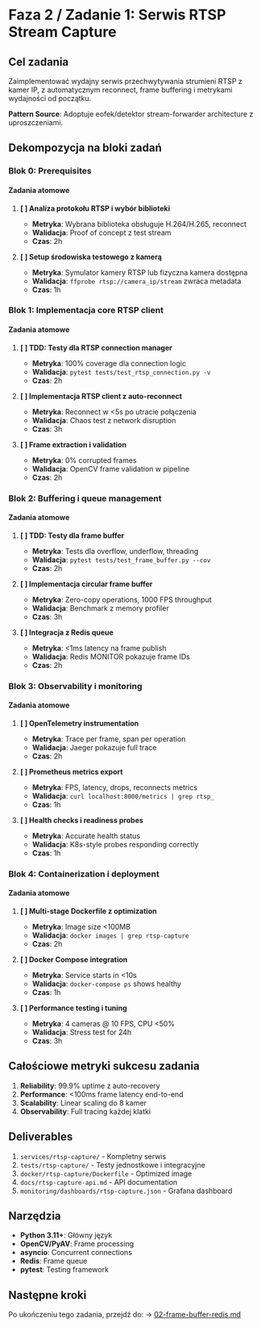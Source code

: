 # Faza 2 / Zadanie 1: Serwis RTSP Stream Capture

<!--
LLM CONTEXT PROMPT:
RTSP capture service bazuje na eofek/detektor stream-forwarder patterns (docs/analysis/eofek-detektor-analysis.md):
- Docker organization pattern z metrics export
- GPU detection logic dla optimization
- Health checks z comprehensive monitoring
- Redis integration dla frame buffering
- ADOPTUJEMY: ich Docker patterns, metrics abstraction
- UNIKAMY: microservices complexity, external dependencies lock-in
-->

## Cel zadania

Zaimplementować wydajny serwis przechwytywania strumieni RTSP z kamer IP, z automatycznym reconnect, frame buffering i metrykami wydajności od początku.

**Pattern Source**: Adoptuje eofek/detektor stream-forwarder architecture z uproszczeniami.

## Dekompozycja na bloki zadań

### Blok 0: Prerequisites

#### Zadania atomowe

1. **[ ] Analiza protokołu RTSP i wybór biblioteki**
   - **Metryka**: Wybrana biblioteka obsługuje H.264/H.265, reconnect
   - **Walidacja**: Proof of concept z test stream
   - **Czas**: 2h

2. **[ ] Setup środowiska testowego z kamerą**
   - **Metryka**: Symulator kamery RTSP lub fizyczna kamera dostępna
   - **Walidacja**: `ffprobe rtsp://camera_ip/stream` zwraca metadata
   - **Czas**: 1h

### Blok 1: Implementacja core RTSP client

#### Zadania atomowe

1. **[ ] TDD: Testy dla RTSP connection manager**
   - **Metryka**: 100% coverage dla connection logic
   - **Walidacja**: `pytest tests/test_rtsp_connection.py -v`
   - **Czas**: 2h

2. **[ ] Implementacja RTSP client z auto-reconnect**
   - **Metryka**: Reconnect w <5s po utracie połączenia
   - **Walidacja**: Chaos test z network disruption
   - **Czas**: 3h

3. **[ ] Frame extraction i validation**
   - **Metryka**: 0% corrupted frames
   - **Walidacja**: OpenCV frame validation w pipeline
   - **Czas**: 2h

### Blok 2: Buffering i queue management

#### Zadania atomowe

1. **[ ] TDD: Testy dla frame buffer**
   - **Metryka**: Tests dla overflow, underflow, threading
   - **Walidacja**: `pytest tests/test_frame_buffer.py --cov`
   - **Czas**: 2h

2. **[ ] Implementacja circular frame buffer**
   - **Metryka**: Zero-copy operations, 1000 FPS throughput
   - **Walidacja**: Benchmark z memory profiler
   - **Czas**: 3h

3. **[ ] Integracja z Redis queue**
   - **Metryka**: <1ms latency na frame publish
   - **Walidacja**: Redis MONITOR pokazuje frame IDs
   - **Czas**: 2h

### Blok 3: Observability i monitoring

#### Zadania atomowe

1. **[ ] OpenTelemetry instrumentation**
   - **Metryka**: Trace per frame, span per operation
   - **Walidacja**: Jaeger pokazuje full trace
   - **Czas**: 2h

2. **[ ] Prometheus metrics export**
   - **Metryka**: FPS, latency, drops, reconnects metrics
   - **Walidacja**: `curl localhost:8000/metrics | grep rtsp_`
   - **Czas**: 1h

3. **[ ] Health checks i readiness probes**
   - **Metryka**: Accurate health status
   - **Walidacja**: K8s-style probes responding correctly
   - **Czas**: 1h

### Blok 4: Containerization i deployment

#### Zadania atomowe

1. **[ ] Multi-stage Dockerfile z optimization**
   - **Metryka**: Image size <100MB
   - **Walidacja**: `docker images | grep rtsp-capture`
   - **Czas**: 2h

2. **[ ] Docker Compose integration**
   - **Metryka**: Service starts in <10s
   - **Walidacja**: `docker-compose ps` shows healthy
   - **Czas**: 1h

3. **[ ] Performance testing i tuning**
   - **Metryka**: 4 cameras @ 10 FPS, CPU <50%
   - **Walidacja**: Stress test for 24h
   - **Czas**: 3h

## Całościowe metryki sukcesu zadania

1. **Reliability**: 99.9% uptime z auto-recovery
2. **Performance**: <100ms frame latency end-to-end
3. **Scalability**: Linear scaling do 8 kamer
4. **Observability**: Full tracing każdej klatki

## Deliverables

1. `services/rtsp-capture/` - Kompletny serwis
2. `tests/rtsp-capture/` - Testy jednostkowe i integracyjne
3. `docker/rtsp-capture/Dockerfile` - Optimized image
4. `docs/rtsp-capture-api.md` - API documentation
5. `monitoring/dashboards/rtsp-capture.json` - Grafana dashboard

## Narzędzia

- **Python 3.11+**: Główny język
- **OpenCV/PyAV**: Frame processing
- **asyncio**: Concurrent connections
- **Redis**: Frame queue
- **pytest**: Testing framework

## Następne kroki

Po ukończeniu tego zadania, przejdź do:
→ [02-frame-buffer-redis.md](./02-frame-buffer-redis.md)

